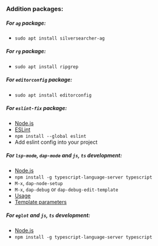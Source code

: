 ### Addition packages:

##### For ```ag``` package:
* ```sudo apt install silversearcher-ag```

##### For ```rg``` package:
* ```sudo apt install ripgrep```

##### For ```editorconfig``` package:
* ```sudo apt install editorconfig```

##### For ```eslint-fix``` package:
* [Node.js](https://nodejs.org)
* [ESLint](https://eslint.org)
* ```npm install --global eslint```
* Add eslint config into your project

##### For ```lsp-mode```, ```dap-mode``` and ```js```, ```ts``` development:
* [Node.js](https://nodejs.org)
* ```npm install -g typescript-language-server typescript```
* ```M-x```, ```dap-node-setup```
* ```M-x```, ```dap-debug``` or ```dap-debug-edit-template```
* [Usage](https://emacs-lsp.github.io/dap-mode/page/configuration/#javascript)
* [Template parameters](https://code.visualstudio.com/docs/nodejs/nodejs-debugging)

##### For ```eglot``` and ```js```, ```ts``` development:
* [Node.js](https://nodejs.org)
* ```npm install -g typescript-language-server typescript```